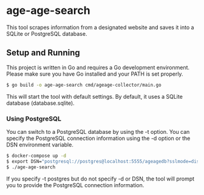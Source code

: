 # age-age-search

This tool scrapes information from a designated website and saves it into a SQLite or PostgreSQL database.

## Setup and Running

This project is written in Go and requires a Go development environment. Please make sure you have Go installed and your PATH is set properly.

```bash
$ go build -o age-age-search cmd/ageage-collector/main.go
```

This will start the tool with default settings. By default, it uses a SQLite database (database.sqlite).

### Using PostgreSQL

You can switch to a PostgreSQL database by using the -t option. You can specify the PostgreSQL connection information using the -d option or the DSN environment variable.

```bash
$ docker-compose up -d
$ export DSN="postgresql://postgres@localhost:5555/ageagedb?sslmode=disable"
$ ./age-age-search
```

If you specify -t postgres but do not specify -d or DSN, the tool will prompt you to provide the PostgreSQL connection information.
